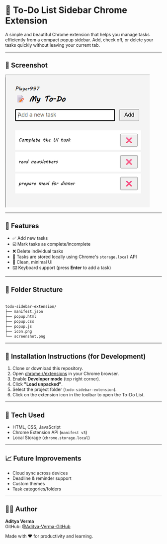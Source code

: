 # 🧩 To-Do List Sidebar Chrome Extension

A simple and beautiful Chrome extension that helps you manage tasks efficiently from a compact popup sidebar. Add, check off, or delete your tasks quickly without leaving your current tab.

---

## 📸 Screenshot

![To-Do List Screenshot](./screenshot.png)

---

## 🚀 Features

- ✅ Add new tasks
- ☑️ Mark tasks as complete/incomplete
- ❌ Delete individual tasks
- 💾 Tasks are stored locally using Chrome's `storage.local` API
- 🎯 Clean, minimal UI
- ⌨️ Keyboard support (press **Enter** to add a task)

---

## 📂 Folder Structure

```

todo-sidebar-extension/
├── manifest.json
├── popup.html
├── popup.css
├── popup.js
├── icon.png
└── screenshot.png

```

---

## 🔧 Installation Instructions (for Development)

1. Clone or download this repository.
2. Open [chrome://extensions](chrome://extensions) in your Chrome browser.
3. Enable **Developer mode** (top right corner).
4. Click **"Load unpacked"**.
5. Select the project folder (`todo-sidebar-extension`).
6. Click on the extension icon in the toolbar to open the To-Do List.

---

## 📌 Tech Used

- HTML, CSS, JavaScript
- Chrome Extension API (`manifest v3`)
- Local Storage (`chrome.storage.local`)

---

## 📈 Future Improvements

- Cloud sync across devices
- Deadline & reminder support
- Custom themes
- Task categories/folders

---

## 👨‍💻 Author

**Aditya Verma**  
GitHub: [@Aditya-Verma-GitHub](https://github.com/Player997)

Made with ❤️ for productivity and learning.
```
